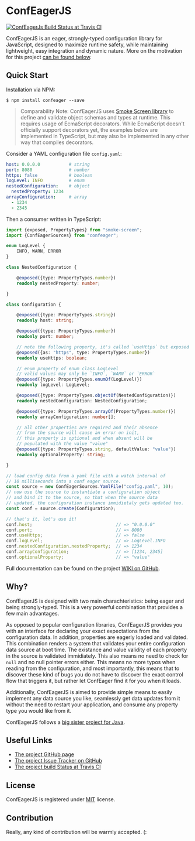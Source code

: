 # ConfEagerJS

[![ConfEagerJs Build Status at Travis CI](https://api.travis-ci.org/avivcarmis/conf-eager-js.svg?branch=master)]("https://api.travis-ci.org/avivcarmis/conf-eager-js.svg?branch=master")

ConfEagerJS is an eager, strongly-typed configuration library for JavaScript, designed to maximize runtime safety, while maintaining lightweight, easy integration and dynamic nature.
More on the motivation for this project [can be found below](#why "can be found below").

## Quick Start

Installation via NPM:

`$ npm install confeager --save`

> Comparability Note: ConfEagerJS uses [Smoke Screen library](https://www.npmjs.com/package/smoke-screen "Smoke Screen library")
to define and validate object schemas and types at runtime. This requires usage of 
EcmaScript decorators. While EcmaScript doesn't officially support decorators yet, the examples below are implemented in TypeScript, but may also be implemented in any other way that compiles decorators.

Consider a YAML configuration file `config.yaml`:
```yaml
host: 0.0.0.0           # string
port: 8080              # number
https: false            # boolean
logLevel: INFO          # enum
nestedConfiguration:    # object
  nestedProperty: 1234
arrayConfiguration:     # array
  - 1234
  - 2345
```

Then a consumer written in TypeScript:
```typescript
import {exposed, PropertyTypes} from "smoke-screen";
import {ConfEagerSources} from "confeager";

enum LogLevel {
    INFO, WARN, ERROR
}

class NestedConfiguration {

    @exposed({type: PropertyTypes.number})
    readonly nestedProperty: number;

}

class Configuration {

    @exposed({type: PropertyTypes.string})
    readonly host: string;

    @exposed({type: PropertyTypes.number})
    readonly port: number;

    // note the following property, it's called `useHttps` but exposed as `https`:    
    @exposed({as: "https", type: PropertyTypes.number})
    readonly useHttps: boolean;

    // enum property of enum class LogLevel
    // valid values may only be `INFO`, `WARN` or `ERROR`
    @exposed({type: PropertyTypes.enumOf(LogLevel)})
    readonly logLevel: LogLevel;

    @exposed({type: PropertyTypes.objectOf(NestedConfiguration)})
    readonly nestedConfiguration: NestedConfiguration;

    @exposed({type: PropertyTypes.arrayOf(PropertyTypes.number)})
    readonly arrayConfiguration: number[];

    // all other properties are required and their absence
    // from the source will cause an error on init,
    // this property is optional and when absent will be
    // populated with the value "value"
    @exposed({type: PropertyTypes.string, defaultValue: "value"})
    readonly optionalProperty: string;

}

// load config data from a yaml file with a watch interval of
// 10 milliseconds into a conf eager source.
const source = new ConfEagerSources.YamlFile("config.yaml", 10);
// now use the source to instantiate a configuration object
// and bind it to the source, so that when the source data
// updated, the configuration instance immidietaly gets updated too.
const conf = source.create(Configuration);

// that's it, let's use it!
conf.host;                                // => "0.0.0.0"
conf.port;                                // => 8080
conf.useHttps;                            // => false
conf.logLevel;                            // => LogLevel.INFO
conf.nestedConfiguration.nestedProperty;  // => 1234
conf.arrayConfiguration;                  // => [1234, 2345]
conf.optionalProperty;                    // => "value"
```

Full documentation can be found on the project [WIKI on GitHub](https://github.com/avivcarmis/conf-eager-js/wiki "WIKI on GitHub").

## Why?
ConfEagerJS is designed with two main charachteristics: being eager and being strongly-typed. This is a very powerful combination that provides a few main advantages.

As opposed to popular configuration libraries, ConfEagerJS provides you with an 
interface for declaring your exact expectations from the configuration data. In addition, properties are eagerly loaded and validated. This combination renders a system that validates your entire configuration data source at boot time. The existance and value validity of each property in the source is validated immidiately. This also means no need to check for `null` and no null pointer errors either. This means no more typos when reading from the configuration, and most importantly, this means that to discover these kind of bugs you do not have to discover the exact control flow that triggers it, but rather let ConfEager find it for you when it loads.

Additionally, ConfEagerJS is aimed to provide simple means to easily implement any data source you like, seamlessly get data updates from it without the need to restart your application, and consume any property type you would like from it.

ConfEagerJS follows a [big sister project for Java](https://github.com/avivcarmis/conf-eager "big sister project for Java").

## Useful Links
- [The project GitHub page](https://github.com/avivcarmis/conf-eager-js "The project GitHub page")
- [The project Issue Tracker on GitHub](https://github.com/avivcarmis/conf-eager-js/issues "The project Issue Tracker on GitHub")
- [The project build Status at Travis CI](https://travis-ci.org/avivcarmis/conf-eager-js "The project build Status at Travis CI")

## License
ConfEagerJS is registered under <a href=/LICENSE.txt target="_blank">MIT</a> license.

## Contribution
Really, any kind of contribution will be warmly accepted. (:
